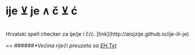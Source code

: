 ije &#x22bb; je &and; č &#x22bb; ć
==

<br>
Hrvatski spell checker za ije/je i č/ć. [link](http://alojzije.github.io/ije-ili-je)

==
######_*Većina riječi preuzeta sa [EH.Txt](http://www.igaly.org/rjecnik-hrvatskih-jezika/pages/eh.txt.php)_
